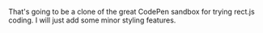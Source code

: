 That's going to be a clone of the great CodePen sandbox for trying rect.js coding.
I will just add some minor styling features.
